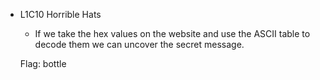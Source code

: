- L1C10 Horrible Hats
    - If we take the hex values on the website and use the ASCII table to decode them we can uncover the secret message.
    
    Flag: bottle